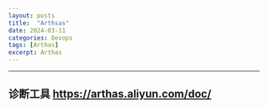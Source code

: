 ```yaml
---
layout: posts
title:  "Arthsas"
date: 2024-03-11
categories: Devops
tags: [Arthas]
excerpt: Arthas
---
```


---
诊断工具
https://arthas.aliyun.com/doc/
---

